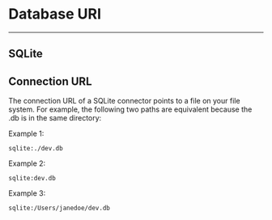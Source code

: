 # Database URI

---
## **SQLite**

## **Connection URL**
The connection URL of a SQLite connector points to a file on your file system. For example, the following two paths are equivalent because the .db is in the same directory:

Example 1:

```text
sqlite:./dev.db
```

Example 2:

```text
sqlite:dev.db
```

Example 3:

```text
sqlite:/Users/janedoe/dev.db
```
